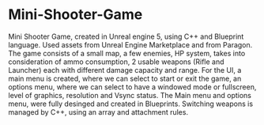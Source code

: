 # Mini-Shooter-Game
Mini Shooter Game, created in Unreal engine 5, using C++ and Blueprint language. Used assets from Unreal Engine Marketplace and from Paragon.
The game consists of a small map, a few enemies, HP system, takes into consideration of ammo consumption, 2 usable weapons (Rifle and Launcher) each with different damage capacity and range. For the UI, a main menu is created, where we can select to start or exit the game, an options menu, where we can select to have a windowed mode or fullscreen, level of graphics, resolution and Vsync status.
The Main menu and options menu, were fully desinged and created in Blueprints.
Switching weapons is managed by C++, using an array and attachment rules.
